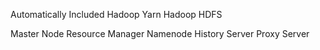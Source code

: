 Automatically Included
Hadoop Yarn
Hadoop HDFS

Master Node
Resource Manager
Namenode
History Server
Proxy Server
